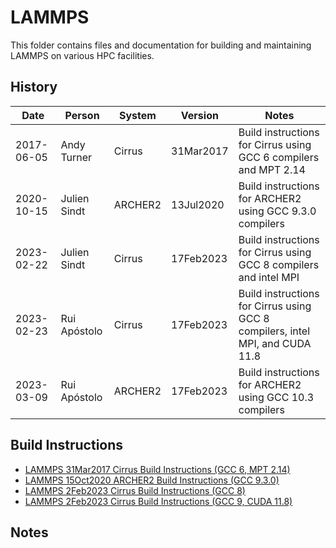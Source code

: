 LAMMPS
======

This folder contains files and documentation for building and maintaining LAMMPS on various HPC facilities.

History
-------

Date | Person | System | Version | Notes
---- | -------|--------|---------|------
2017-06-05 | Andy Turner | Cirrus | 31Mar2017 | Build instructions for Cirrus using GCC 6 compilers and MPT 2.14
2020-10-15 | Julien Sindt | ARCHER2 | 13Jul2020 | Build instructions for ARCHER2 using GCC 9.3.0 compilers
2023-02-22 | Julien Sindt | Cirrus | 17Feb2023 | Build instructions for Cirrus using GCC 8 compilers and intel MPI
2023-02-23 | Rui Apóstolo | Cirrus | 17Feb2023 | Build instructions for Cirrus using GCC 8 compilers, intel MPI, and CUDA 11.8
2023-03-09 | Rui Apóstolo | ARCHER2 | 17Feb2023 | Build instructions for ARCHER2 using GCC 10.3 compilers

Build Instructions
------------------

* [LAMMPS 31Mar2017 Cirrus Build Instructions (GCC 6, MPT 2.14)](build_lammps_15Mar17_gcc6_mpt214.md)
* [LAMMPS 15Oct2020 ARCHER2 Build Instructions (GCC 9.3.0)](build_lammps_15Oct2020_gcc930.md)
* [LAMMPS 2Feb2023 Cirrus Build Instructions (GCC 8)](build_lammps_23Jun22_Cirrus_gcc8_impi.md)
* [LAMMPS 2Feb2023 Cirrus Build Instructions (GCC 9, CUDA 11.8)](build_lammps_23Jun22_Cirrus_gcc8_impi_cuda118.md)

Notes
-----

